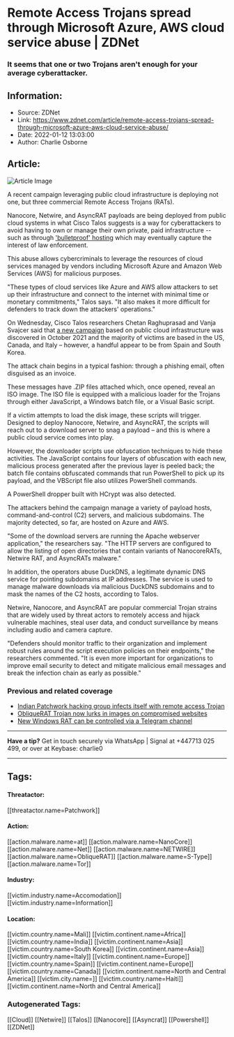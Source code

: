 # Remote Access Trojans spread through Microsoft Azure, AWS cloud service abuse | ZDNet
### It seems that one or two Trojans aren't enough for your average cyberattacker.

## Information:
+ Source: ZDNet
+ Link: https://www.zdnet.com/article/remote-access-trojans-spread-through-microsoft-azure-aws-cloud-service-abuse/
+ Date: 2022-01-12 13:03:00
+ Author: Charlie Osborne


## Article:
![Article Image](https://www.zdnet.com/a/img/resize/11f9ff4eb7423fd5c17d394ddbe157bee742a6e3/2017/10/20/539fdef4-aaf3-407b-a820-252eaca5d4ab/istock-trojan-horse.jpg?width=770&height=578&fit=crop&auto=webp)

A recent campaign leveraging public cloud infrastructure is deploying not one, but three commercial Remote Access Trojans (RATs).


Nanocore, Netwire, and AsyncRAT payloads are being deployed from public cloud systems in what Cisco Talos suggests is a way for cyberattackers to avoid having to own or manage their own private, paid infrastructure -- such as through ['bulletproof' hosting](https://www.zdnet.com/article/group-pleads-guilty-to-running-bulletproof-hosting-service-for-criminal-gangs-malware-payloads/) which may eventually capture the interest of law enforcement.

This abuse allows cybercriminals to leverage the resources of cloud services managed by vendors including Microsoft Azure and Amazon Web Services (AWS) for malicious purposes.  

"These types of cloud services like Azure and AWS allow attackers to set up their infrastructure and connect to the internet with minimal time or monetary commitments," Talos says. "It also makes it more difficult for defenders to track down the attackers' operations." 

On Wednesday, Cisco Talos researchers Chetan Raghuprasad and Vanja Svajcer said that [a new campaign](https://blog.talosintelligence.com/2022/01/nanocore-netwire-and-asyncrat-spreading.html) based on public cloud infrastructure was discovered in October 2021 and the majority of victims are based in the US, Canada, and Italy – however, a handful appear to be from Spain and South Korea.  

The attack chain begins in a typical fashion: through a phishing email, often disguised as an invoice.  

These messages have .ZIP files attached which, once opened, reveal an ISO image. The ISO file is equipped with a malicious loader for the Trojans through either JavaScript, a Windows batch file, or a Visual Basic script.  






If a victim attempts to load the disk image, these scripts will trigger. Designed to deploy Nanocore, Netwire, and AsyncRAT, the scripts will reach out to a download server to snag a payload – and this is where a public cloud service comes into play.  

However, the downloader scripts use obfuscation techniques to hide these activities. The JavaScript contains four layers of obfuscation with each new, malicious process generated after the previous layer is peeled back; the batch file contains obfuscated commands that run PowerShell to pick up its payload, and the VBScript file also utilizes PowerShell commands. 

A PowerShell dropper built with HCrypt was also detected.  

The attackers behind the campaign manage a variety of payload hosts, command-and-control (C2) servers, and malicious subdomains. The majority detected, so far, are hosted on Azure and AWS.   

"Some of the download servers are running the Apache webserver application," the researchers say. "The HTTP servers are configured to allow the listing of open directories that contain variants of NanocoreRATs, Netwire RAT, and AsyncRATs malware." 

In addition, the operators abuse DuckDNS, a legitimate dynamic DNS service for pointing subdomains at IP addresses. The service is used to manage malware downloads via malicious DuckDNS subdomains and to mask the names of the C2 hosts, according to Talos.  

Netwire, Nanocore, and AsyncRAT are popular commercial Trojan strains that are widely used by threat actors to remotely access and hijack vulnerable machines, steal user data, and conduct surveillance by means including audio and camera capture. 

"Defenders should monitor traffic to their organization and implement robust rules around the script execution policies on their endpoints," the researchers commented. "It is even more important for organizations to improve email security to detect and mitigate malicious email messages and break the infection chain as early as possible." 

###  Previous and related coverage

* [Indian Patchwork hacking group infects itself with remote access Trojan](https://www.zdnet.com/article/indian-patchwork-hacking-group-infect-themselves-with-remote-access-trojan/)
* [ObliqueRAT Trojan now lurks in images on compromised websites](https://www.zdnet.com/article/obliquerat-trojan-now-hides-in-images-on-compromised-websites/)
* [New Windows RAT can be controlled via a Telegram channel](https://www.zdnet.com/article/new-windows-rat-can-be-controlled-via-a-telegram-channel/)



---

**Have a tip?** Get in touch securely via WhatsApp | Signal at +447713 025 499, or over at Keybase: charlie0



---





## Tags:

#### Threatactor:
[[threatactor.name=Patchwork]]

#### Action:
[[action.malware.name=at]] [[action.malware.name=NanoCore]] [[action.malware.name=Net]] [[action.malware.name=NETWIRE]] [[action.malware.name=ObliqueRAT]] [[action.malware.name=S-Type]] [[action.malware.name=Tor]]

#### Industry:
[[victim.industry.name=Accomodation]] [[victim.industry.name=Information]]

#### Location:
[[victim.country.name=Mali]] [[victim.continent.name=Africa]] [[victim.country.name=India]] [[victim.continent.name=Asia]] [[victim.country.name=South Korea]] [[victim.continent.name=Asia]] [[victim.country.name=Italy]] [[victim.continent.name=Europe]] [[victim.country.name=Spain]] [[victim.continent.name=Europe]] [[victim.country.name=Canada]] [[victim.continent.name=North and Central America]] [[victim.city.name=]] [[victim.country.name=Haiti]] [[victim.continent.name=North and Central America]]

### Autogenerated Tags:
[[Cloud]] [[Netwire]] [[Talos]] [[Nanocore]] [[Asyncrat]] [[Powershell]] [[ZDNet]]

